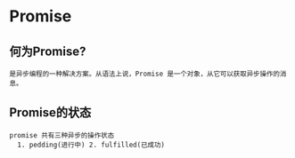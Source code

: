 # Promise
  ## 何为Promise?
    是异步编程的一种解决方案。从语法上说，Promise 是一个对象，从它可以获取异步操作的消息。
  ## Promise的状态
    promise 共有三种异步的操作状态
      1. pedding(进行中) 2. fulfilled(已成功)

